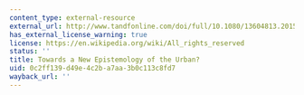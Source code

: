 ```yaml
---
content_type: external-resource
external_url: http://www.tandfonline.com/doi/full/10.1080/13604813.2015.1014712
has_external_license_warning: true
license: https://en.wikipedia.org/wiki/All_rights_reserved
status: ''
title: Towards a New Epistemology of the Urban?
uid: 0c2ff139-d49e-4c2b-a7aa-3b0c113c8fd7
wayback_url: ''
---
```

